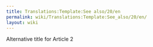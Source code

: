```yaml
---
title: Translations:Template:See also/20/en
permalink: wiki/Translations:Template:See_also/20/en/
layout: wiki
---
```


Alternative title for Article 2
